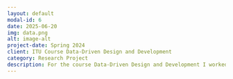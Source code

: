 ```yaml
---
layout: default
modal-id: 6
date: 2025-06-20
img: data.png
alt: image-alt
project-date: Spring 2024
client: ITU Course Data-Driven Design and Development
category: Research Project
description: For the course Data-Driven Design and Development I worked in a group where we implemented an A/B test on the game Slimekeeper by BenBonk while using eye-tracking as a way to measure competitiveness. During the project I mainly worked on our modified version of Slimekeep, helping understand the eye-tracking software, and running the experiments. 
---
```

